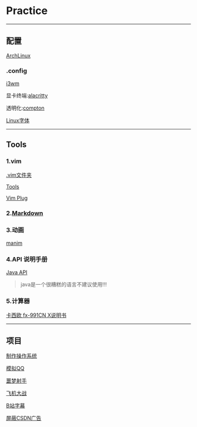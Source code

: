 # Practice
---
## 配置
[ArchLinux](https://github.com/IammyselfYBX/ArchLinux)

### .config
[i3wm](https://github.com/IammyselfYBX/i3wm_configuration)

显卡终端:[alacritty](https://github.com/IammyselfYBX/alacritty_configuration)

透明化:[compton](https://github.com/IammyselfYBX/compton_configuration)

[Linux字体](https://github.com/IammyselfYBX/Linux_fonts)


---
## Tools
### 1.vim
[.vim文件夹](https://github.com/IammyselfYBX/.vim)

[Tools](https://github.com/IammyselfYBX/hacker_tools)

[Vim Plug](https://github.com/IammyselfYBX/vim-plug)



### 2.[Markdown](https://github.com/IammyselfYBX/Markdown_Learning)


### 3.动画
[manim](https://github.com/IammyselfYBX/manim)


### 4.API 说明手册
[Java API](https://github.com/IammyselfYBX/Java_API)
> java是一个很糟糕的语言不建议使用!!!

### 5.计算器
[卡西欧 fx-991CN X说明书](https://github.com/IammyselfYBX/CASIO_calc_manual)

---
## 项目
[制作操作系统](https://github.com/IammyselfYBX/make_OS)

[模拟QQ](https://github.com/IammyselfYBX/Qt_test_QQ)

[噩梦射手](https://github.com/IammyselfYBX/Nightmare_striker)

[飞机大战](https://github.com/IammyselfYBX/The_plane_war)

[B站字幕](https://github.com/IammyselfYBX/Bilibili_CC)

[屏蔽CSDN广告](https://github.com/IammyselfYBX/CSDN_ad_block)

